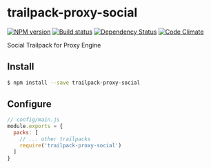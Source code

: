 # trailpack-proxy-social

[![NPM version][npm-image]][npm-url]
[![Build status][ci-image]][ci-url]
[![Dependency Status][daviddm-image]][daviddm-url]
[![Code Climate][codeclimate-image]][codeclimate-url]

Social Trailpack for Proxy Engine

## Install

```sh
$ npm install --save trailpack-proxy-social
```

## Configure

```js
// config/main.js
module.exports = {
  packs: [
    // ... other trailpacks
    require('trailpack-proxy-social')
  ]
}
```

[npm-image]: https://img.shields.io/npm/v/trailpack-proxy-social.svg?style=flat-square
[npm-url]: https://npmjs.org/package/trailpack-proxy-social
[ci-image]: https://img.shields.io/travis//trailpack-proxy-social/master.svg?style=flat-square
[ci-url]: https://travis-ci.org//trailpack-proxy-social
[daviddm-image]: http://img.shields.io/david//trailpack-proxy-social.svg?style=flat-square
[daviddm-url]: https://david-dm.org//trailpack-proxy-social
[codeclimate-image]: https://img.shields.io/codeclimate/github//trailpack-proxy-social.svg?style=flat-square
[codeclimate-url]: https://codeclimate.com/github//trailpack-proxy-social

